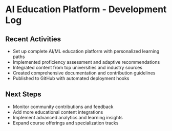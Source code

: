 # AI Education Platform - Development Log

## Recent Activities
- Set up complete AI/ML education platform with personalized learning paths
- Implemented proficiency assessment and adaptive recommendations
- Integrated content from top universities and industry sources
- Created comprehensive documentation and contribution guidelines
- Published to GitHub with automated deployment hooks

## Next Steps
- Monitor community contributions and feedback
- Add more educational content integrations
- Implement advanced analytics and learning insights
- Expand course offerings and specialization tracks